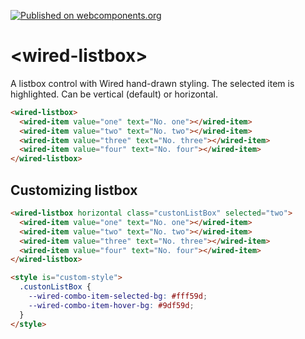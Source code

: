 [![Published on webcomponents.org](https://img.shields.io/badge/webcomponents.org-published-blue.svg)](https://www.webcomponents.org/element/wiredjs/wired-listbox)

# \<wired-listbox\>

A listbox control with Wired hand-drawn styling. The selected item is highlighted. Can be vertical (default) or horizontal.

<!--
```
<custom-element-demo>
  <template>
    <script src="../webcomponentsjs/webcomponents-lite.js"></script>
    <link rel="import" href="../wired-item/wired-item.html">
    <link rel="import" href="wired-listbox.html">
    <next-code-block></next-code-block>
  </template>
</custom-element-demo>
```
-->
```html
<wired-listbox>
  <wired-item value="one" text="No. one"></wired-item>
  <wired-item value="two" text="No. two"></wired-item>
  <wired-item value="three" text="No. three"></wired-item>
  <wired-item value="four" text="No. four"></wired-item>
</wired-listbox>
```

## Customizing listbox

<!--
```
<custom-element-demo>
  <template>
    <script src="../webcomponentsjs/webcomponents-lite.js"></script>
    <link rel="import" href="../wired-item/wired-item.html">
    <link rel="import" href="wired-listbox.html">
    <style is="custom-style">
      .custonListBox {
        --wired-combo-item-selected-bg: #fff59d;
        --wired-combo-item-hover-bg: #9df59d;
      }
    </style>
    <next-code-block></next-code-block>
  </template>
</custom-element-demo>
```
-->
```html
<wired-listbox horizontal class="custonListBox" selected="two">
  <wired-item value="one" text="No. one"></wired-item>
  <wired-item value="two" text="No. two"></wired-item>
  <wired-item value="three" text="No. three"></wired-item>
  <wired-item value="four" text="No. four"></wired-item>
</wired-listbox>

<style is="custom-style">
  .custonListBox {
    --wired-combo-item-selected-bg: #fff59d;
    --wired-combo-item-hover-bg: #9df59d;
  }
</style>
```
